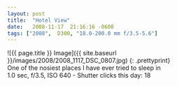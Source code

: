 ```yaml
---
layout: post
title:  "Hotel View"
date:   2008-11-17  21:16:16 -0600
tags: ["2008",  D300, "18.0-200.0 mm f/3.5-5.6"]
---
```

![{{ page.title }} Image]({{ site.baseurl }}/images/2008/2008_1117_DSC_0807.jpg)
{: .prettyprint}  
One of the nosiest places I have ever tried to sleep in  
1.0 sec, f/3.5, ISO 640 - Shutter clicks this day: 18